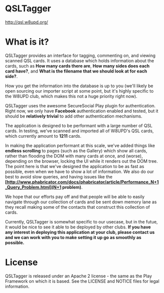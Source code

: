 # QSLTagger

http://qsl.w8upd.org/

# What is it?

QSLTagger provides an interface for tagging, commenting on, and viewing scanned
QSL cards. It uses a database which holds information about the cards, such as
**How many cards there are**, **How many sides does each card have?**, and
**What is the filename that we should look at for each side?**.

How you get the information into the database is up to you (we'll likely be
open sourcing our importer script at some point, but it's highly specific to
the W8UPD club, which makes this not a huge priority right now).

QSLTagger uses the awesome SecureSocial Play plugin for authentication. Right
now, we only have **Facebook** authentication enabled and tested, but it should
be **relatively trivial** to add other authentication mechanisms.

The application is designed to be performant with a large number of QSL cards.
In testing, we've scanned and imported all of W8UPD's QSL cards, which
currently amount to **1211** cards.

In making the application performant at this scale, we've added things like
**endless scrolling** to pages (such as the Gallery) which show all cards,
rather than flooding the DOM with many cards at once, and (worse), depending
on the browser, locking the UI while it renders out the DOM tree. The point
here is that we've designed the application to be as fast as possible, even
when we have to show a lot of information. We also do our best to avoid slow
queries, and having issues like the 
**[http://www.phabricator.com/docs/phabricator/article/Performance_N+1_Query_Problem.html](N+1 problem)**.

We hope that our efforts pay off and that people will be able to easily
navigate through our collection of cards and be sent down memory lane as they
recall making some of the contacts that construct this collection of cards.

Currently, QSLTagger is somewhat specific to our usecase, but in the futue, it
would be nice to see it able to be deployed by other clubs. **If you have any
interest in deploying this application at your club, please contact us and we
can work with you to make setting it up go as smoothly as possible.**

# License

QSLTagger is released under an Apache 2 license - the same as the Play 
Framework on which it is based. See the LICENSE and NOTICE files for legal
information.
